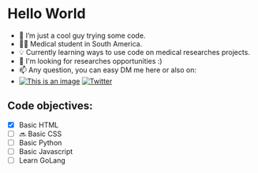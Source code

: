 # Hello World

- 👋 I’m just a cool guy trying some code.
- 👨‍⚕️ Medical student in South America.
- 💡 Currently learning ways to use code on medical researches projects.
- 👀 I'm looking for researches opportunities :)
- 📫 Any question, you can easy DM me here or also on:
- [![This is an image](https://img.shields.io/badge/Discord-7289DA?style=for-the-badge&logo=discord&logoColor=white)](https://discordapp.com/users/274247581801119745) [![Twitter](https://img.shields.io/badge/Twitter-1DA1F2?style=for-the-badge&logo=twitter&logoColor=white)](https://twitter.com/Eduardo_UBA)

## Code objectives:
- [x] Basic HTML <br>
- [ ] 🔜 Basic CSS <br>
- [ ] Basic Python <br>
- [ ] Basic Javascript <br>
- [ ] Learn GoLang <br>

<!---
Eduardinholoko/Eduardinholoko is a ✨ special ✨ repository because its `README.md` (this file) appears on your GitHub profile.
You can click the Preview link to take a look at your changes.
--->
